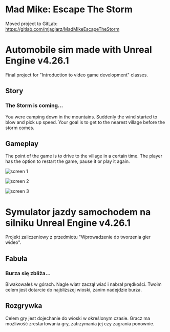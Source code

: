 Mad Mike: Escape The Storm
===========================
Moved project to GitLab:
https://gitlab.com/mjaglarz/MadMikeEscapeTheStorm
# Automobile sim made with Unreal Engine v4.26.1
Final project for "Introduction to video game development" classes. 

## Story
### The Storm is coming... 
You were camping down in the mountains. Suddenly the wind started to blow and pick up speed. 
Your goal is to get to the nearest village before the storm comes.

## Gameplay

The point of the game is to drive to the village in a certain time. The player has the option to restart the game, pause it or play it again.

![screen 1](https://user-images.githubusercontent.com/49094709/110365385-4265d200-8045-11eb-97e5-a60815e580ed.png)

![screen 2](https://user-images.githubusercontent.com/49094709/115615239-046bf700-a2ef-11eb-9fa8-e1d2da8e343c.png)

![screen 3](https://user-images.githubusercontent.com/49094709/115615032-b5be5d00-a2ee-11eb-87e1-16dae5fe5f58.png)

#

# Symulator jazdy samochodem na silniku Unreal Engine v4.26.1
Projekt zaliczeniowy z przedmiotu "Wprowadzenie do tworzenia gier wideo".

## Fabuła
### Burza się zbliża... 
Biwakowałeś w górach. Nagle wiatr zaczął wiać i nabrał prędkości. 
Twoim celem jest dotarcie do najbliższej wioski, zanim nadejdzie burza.

## Rozgrywka

Celem gry jest dojechanie do wioski w określonym czasie. Gracz ma możliwość zrestartowania gry, zatrzymania jej czy zagrania ponownie. 
